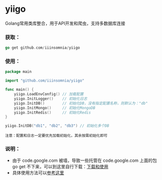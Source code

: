 # yiigo

Golang常用类库整合，用于API开发和爬虫，支持多数据库连接

### 获取：

```go
go get github.com/iiinsomnia/yiigo
```

### 使用：

```go
package main

import "github.com/iiinsomnia/yiigo"

func main() {
    yiigo.LoadEnvConfig() // 加载配置
    yiigo.InitLogger()    // 初始化日志
    yiigo.InitDB()        // 初始化DB，没有指定配置名称，则默认为："db"
    yiigo.InitMongo()     // 初始化MongoDB
    yiigo.InitRedis()     // 初始化Redis
}
```

```go
yiigo.InitDB("db1", "db2", "db3") // 初始化多个DB
```

```
注意：配置和日志一定要优先加载初始化，其余按需初始化即可
```

### 说明：
* 由于 code.google.com 被墙，导致一些托管在 code.google.com 上面的包 go get 不下来，可以到这里自行下载：[下载和使用](http://www.golangtc.com/download/package)
* 具体使用方法可以[参考这里](https://github.com/IIInsomnia/yiigo-example)